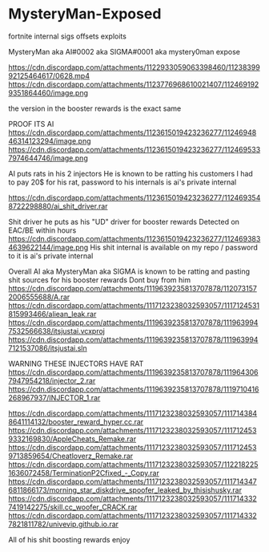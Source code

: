 # MysteryMan-Exposed
fortnite internal sigs offsets exploits




MysteryMan aka AI#0002 aka SIGMA#0001 aka mystery0man expose

https://cdn.discordapp.com/attachments/1122933059063398460/1123839992125464617/0628.mp4
https://cdn.discordapp.com/attachments/1123776968610021407/1124691929351864460/image.png

the version in the booster rewards is the exact same


PROOF ITS AI https://cdn.discordapp.com/attachments/1123615019423236277/1124694846314123294/image.png
https://cdn.discordapp.com/attachments/1123615019423236277/1124695337974644746/image.png

AI puts rats in his 2 injectors
He is known to be ratting his customers
I had to pay 20$ for his rat, password to his internals is ai's private internal

https://cdn.discordapp.com/attachments/1123615019423236277/1124693548722298880/ai_shit_driver.rar

Shit driver he puts as his "UD" driver for booster rewards
Detected on EAC/BE within hours
https://cdn.discordapp.com/attachments/1123615019423236277/1124693834639622144/image.png
His shit internal is available on my repo / password to it is ai's private internal

Overall AI aka MysteryMan aka SIGMA is known to be ratting and pasting shit sources for his booster rewards
Dont buy from him
https://cdn.discordapp.com/attachments/1119639235813707878/1120731572006555688/A.rar https://cdn.discordapp.com/attachments/1117123238032593057/1117124531815993466/aliean_leak.rar https://cdn.discordapp.com/attachments/1119639235813707878/1119639947532566638/itsjustai.vcxproj https://cdn.discordapp.com/attachments/1119639235813707878/1119639947121537086/itsjustai.sln 

WARNING THESE INJECTORS HAVE RAT
https://cdn.discordapp.com/attachments/1119639235813707878/1119643067947954218/injector_2.rar https://cdn.discordapp.com/attachments/1119639235813707878/1119710416268967937/INJECTOR_1.rar 


https://cdn.discordapp.com/attachments/1117123238032593057/1117143848641114132/booster_reward_hyper.cc.rar https://cdn.discordapp.com/attachments/1117123238032593057/1117124539332169830/AppleCheats_Remake.rar https://cdn.discordapp.com/attachments/1117123238032593057/1117124539713859654/Cheatloverz_Remake.rar https://cdn.discordapp.com/attachments/1117123238032593057/1122182251636072458/TerminationP2Cfixed_-_Copy.rar https://cdn.discordapp.com/attachments/1117123238032593057/1117143476811866173/morning_star_diskdrive_spoofer_leaked_by_thisishusky.rar https://cdn.discordapp.com/attachments/1117123238032593057/1117143327419142275/skill.cc_woofer_CRACK.rar https://cdn.discordapp.com/attachments/1117123238032593057/1117143327821811782/univevip.github.io.rar 


All of his shit boosting rewards enjoy
